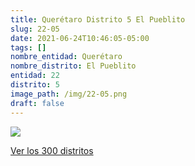 ```yaml
---
title: Querétaro Distrito 5 El Pueblito
slug: 22-05
date: 2021-06-24T10:46:05-05:00
tags: []
nombre_entidad: Querétaro
nombre_distrito: El Pueblito
entidad: 22
distrito: 5
image_path: /img/22-05.png
draft: false
---
```


![](/img/22-05.png)

[Ver los 300 distritos](/docs/elecciones-2021)
